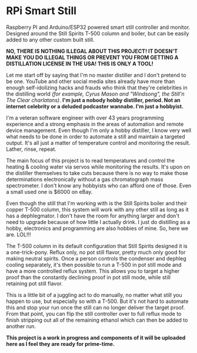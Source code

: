 # RPi Smart Still
Raspberry PI and Arduino/ESP32 powered smart still controller and monitor. Designed around the Still Spirits T-500 column and boiler, but can be easily added to any other custom built still.

**NO, THERE IS NOTHING ILLEGAL ABOUT THIS PROJECT! IT DOESN'T MAKE YOU DO ILLEGAL THINGS OR PREVENT YOU FROM GETTING A DISTILLATION LICENSE IN THE USA! THIS IS ONLY A TOOL!**

Let me start off by saying that I'm no master distiller and I don't pretend to be one. YouTube and other social media sites already have more than enough self-idolizing hacks and frauds who think that they're celebrities in the distilling world *(for example, Cyrus Mason and "Windsong", the Still'n The Clear charlatans)*. **I'm just a nobody hobby distiller, period. Not an internet celebrity or a deluded podcaster wannabe. I'm just a hobbyist.**

I'm a veteran software engineer with over 43 years programming experience and a strong emphasis in the areas of automation and remote device management. Even though I'm only a hobby distiller, I know very well what needs to be done in order to automate a still and maintain a targeted output. It's all just a matter of temperature control and monitoring the result. Lather, rinse, repeat.

The main focus of this project is to read temperatures and control the heating & cooling water via servos while monitoring the results. It's upon on the distiller themselves to take cuts because there is no way to make those determinations electronically without a gas chromatograph mass spectrometer. I don't know any hobbyists who can afford one of those. Even a small used one is $6000 on eBay.

Even though the still that I'm working with is the Still Spirits boiler and their copper T-500 column, this system will work with any other still as long as it has a dephlegmator. I don't have the room for anything larger and don't need to upgrade because of how little I actually drink. I just do distilling as a hobby, electronics and programming are also hobbies of mine. So, here we are. LOL!!!

The T-500 column in its default configuration that Still Spirits designed it is a one-trick-pony. Reflux only, no pot still flavor, pretty much only good for making neutral spirits. Once a person controls the condenser and dephleg cooling separately, it's then possible to run a T-500 in pot still mode and have a more controlled reflux system. This allows you to target a higher proof than the constantly declining proof in pot still mode, while still retaining pot still flavor.

This is a little bit of a juggling act to do manually, no matter what still you happen to use, but especially so with a T-500. But it's not hard to automate this and stop your run once the still can no longer deliver the target proof. From that point, you can flip the still controller over to full reflux mode to finish stripping out all of the remaining ethanol which can then be added to another run.

**This project is a work in progress and components of it will be uploaded here as I feel they are ready for prime-time.**
